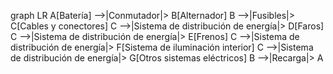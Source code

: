graph LR
    A[Batería] -->|Conmutador|> B[Alternador]
    B -->|Fusibles|> C[Cables y conectores]
    C -->|Sistema de distribución de energía|> D[Faros]
    C -->|Sistema de distribución de energía|> E[Frenos]
    C -->|Sistema de distribución de energía|> F[Sistema de iluminación interior]
    C -->|Sistema de distribución de energía|> G[Otros sistemas eléctricos]
    B -->|Recarga|> A
